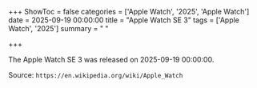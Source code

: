 +++
ShowToc = false
categories = ['Apple Watch', '2025', 'Apple Watch']
date = 2025-09-19 00:00:00
title = "Apple Watch SE 3"
tags = ['Apple Watch', '2025']
summary = " "

+++

The Apple Watch SE 3 was released on 2025-09-19 00:00:00.

Source: `https://en.wikipedia.org/wiki/Apple_Watch`

